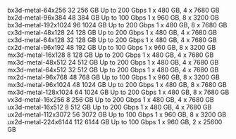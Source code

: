



bx3d-metal-64x256	32	256 GB	Up to 200 Gbps	1 x 480 GB, 4 x 7680 GB
bx2d-metal-96x384	48	384 GB	Up to 100 Gbps	1 x 960 GB, 8 x 3200 GB
bx3d-metal-192x1024	96	1024 GB	Up to 200 Gbps	1 x 480 GB, 8 x 7680 GB
cx3d-metal-48x128	24	128 GB	Up to 200 Gbps	1 x 480 GB, 4 x 7680 GB
cx3d-metal-64x128	32	128 GB	Up to 200 Gbps	1 x 480 GB, 4 x 7680 GB
cx2d-metal-96x192	48	192 GB	Up to 100 Gbps	1 x 960 GB, 8 x 3200 GB
mx3d-metal-16x128	8	128 GB	Up to 200 Gbps	1 x 480 GB, 4 x 7680 GB
mx3d-metal-48x512	24	512 GB	Up to 200 Gbps	1 x 480 GB, 4 x 7680 GB
mx3d-metal-64x512	32	512 GB	Up to 200 Gbps	1 x 480 GB, 4 x 7680 GB
mx2d-metal-96x768	48	768 GB	Up to 100 Gbps	1 x 960 GB, 8 x 3200 GB
mx3d-metal-96x1024	48	1024 GB	Up to 200 Gbps	1 x 480 GB, 8 x 7680 GB
mx3d-metal-128x1024	64	1024 GB	Up to 200 Gbps	1 x 480 GB, 8 x 7680 GB	
vx3d-metal-16x256	8	256 GB	Up to 200 Gbps	1 x 480 GB, 4 x 7680 GB
ux3d-metal-16x512	8	512 GB	Up to 200 Gbps	1 x 480 GB, 4 x 7680 GB
ux2d-metal-112x3072	56	3072 GB	Up to 100 Gbps	1 x 960 GB, 8 x 3200 GB
ux2d-metal-224x6144	112	6144 GB	Up to 100 Gbps	1 x 960 GB, 2 x 25600 GB